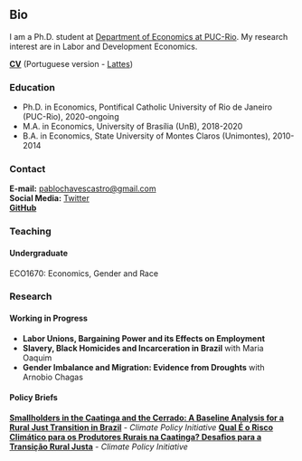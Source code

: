 ## Bio

I am a Ph.D. student at <a href="http://www.econ.puc-rio.br/en" target="_blank">Department of Economics at PUC-Rio</a>. My research interest are in Labor and Development Economics.

**<a href="https://www.dropbox.com/s/cozf56xlpdhzpdc/CV.pdf?dl=0" target="_blank">CV</a>** (Portuguese version - <a href="http://lattes.cnpq.br/6714842522157255" target="_blank">Lattes</a>)

### Education

- Ph.D. in Economics, Pontifical Catholic University of Rio de Janeiro (PUC-Rio), 2020-ongoing
- M.A. in Economics, University of Brasília (UnB), 2018-2020
- B.A. in Economics, State University of Montes Claros (Unimontes), 2010-2014

### Contact

**E-mail:** pablochavescastro@gmail.com  
**Social Media:** <a href="https://twitter.com/tadeuccastro" target="_blank">Twitter</a>    
**<a href="https://github.com/pablotadeu" target="_blank">GitHub</a>**

### Teaching

#### Undergraduate
ECO1670: Economics, Gender and Race

### Research
#### Working in Progress

- **Labor Unions, Bargaining Power and its Effects on Employment**
- **Slavery, Black Homicides and Incarceration in Brazil** with Maria Oaquim
- **Gender Imbalance and Migration: Evidence from Droughts** with Arnobio Chagas

#### Policy Briefs
**<a href="https://www.climatepolicyinitiative.org/wp-content/uploads/2023/02/Smallholders-in-the-Caatinga-and-the-Cerrado.pdf" target="_blank">Smallholders in the Caatinga and the Cerrado: A Baseline Analysis for a Rural Just Transition in Brazil</a>** - *Climate Policy Initiative*
**<a href="https://www.climatepolicyinitiative.org/wp-content/uploads/2023/07/Risco-Climatico-na-Caatinga.pdf" target="_blank">Qual É o Risco Climático para os Produtores Rurais na Caatinga? Desafios para a Transição Rural Justa</a>** - *Climate Policy Initiative*

